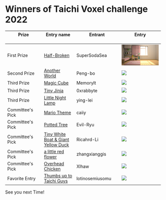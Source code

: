 # Winners of Taichi Voxel challenge 2022

|Prize <img width=300/>     | Entry name<img width=300/>                           |Entrant  <img width=300/>         | Entry  <img width=800/>                                            |
| ---------- | ----------------------------------- | --------------- | -------------------------------------------------- |
|     First Prize     | [Half-Broken](https://github.com/taichi-dev/voxel-challenge/issues/11#issuecomment-1129623196)                       | SuperSodaSea    | <img src="https://raw.githubusercontent.com/SuperSodaSea/voxel-challenge-alpha/main/half_broken.jpg" >|
|     Second Prize     | [Another World](https://github.com/taichi-dev/voxel-challenge/issues/11#issuecomment-1129544558)                       | Peng-bo         | <img src="https://user-images.githubusercontent.com/13476260/168955511-83b8ee38-a616-47c4-a880-1eb39d47ede7.jpg" >|
|    Third Prize     | [Magic Cube](https://github.com/taichi-dev/voxel-challenge/issues/11#issuecomment-1121367246)                          | Memorylt        | <img src="https://user-images.githubusercontent.com/95413219/167455557-c68e56d3-aee8-4c4b-91e6-36f72a9fd023.jpg">   |
|     Third Prize    | [Tiny Jinja](https://github.com/taichi-dev/voxel-challenge/issues/11#issuecomment-1114682879)                          | 0xrabbyte       | <img src="https://camo.githubusercontent.com/f679e5930c9f5b8855d1951ed88b011997b1213afcd594311afbbf38f2d078c2/68747470733a2f2f73322e6c6f6c692e6e65742f323032322f30352f30322f78314a7035415a434b5461585038442e6a7067">  |
|     Third Prize | [Little Night Lamp](https://github.com/taichi-dev/voxel-challenge/issues/11#issuecomment-1128607967)                   | ying-lei        | <img src="https://user-images.githubusercontent.com/6155447/168772959-4ee275a0-4a67-4fa2-bc75-7473ed7da01c.jpg"> |
| Committee's Pick   | [Mario Theme](https://github.com/taichi-dev/voxel-challenge/issues/11#issuecomment-1120215816)                         | caiiy           | <img src="https://user-images.githubusercontent.com/62012000/167257414-d2f1ef71-4947-469c-9616-e66063eabc5f.jpg"> |
| Committee's Pick     |[Potted Tree](https://github.com/taichi-dev/voxel-challenge/issues/11#issuecomment-1120155575)                         | Evil-Ryu        | <img src="https://user-images.githubusercontent.com/5989112/167243838-935db835-298b-4b06-9a26-e46906a0505d.jpg" >  |
| Committee's Pick     | [Tiny White Boat & Giant Yellow Duck](https://github.com/taichi-dev/voxel-challenge/issues/11#issuecomment-1126899981) | Ricahrd-Li      | <img src="https://user-images.githubusercontent.com/47491676/168467305-68160677-6038-4e1d-8f5a-a56a2265bc0d.jpg" > |
| Committee's Pick     | [a little red flower](https://github.com/taichi-dev/voxel-challenge/issues/11#issuecomment-1126975334)                 | zhangxianggis   | <img src="https://user-images.githubusercontent.com/10293779/168483636-be34607c-5414-4fc4-9156-ae14ce8cd2ef.jpg" > |
| Committee's Pick     | [Overhead Chicken](https://github.com/taichi-dev/voxel-challenge/issues/11#issuecomment-1127009876)                    | Xlhaw           | <img src="https://user-images.githubusercontent.com/28912944/168490824-29854df0-1c25-4575-b551-807ffe7afe45.png"> |
| Favorite Entry | [Thumbs up to Taichi Guys](https://github.com/taichi-dev/voxel-challenge/issues/11#issuecomment-1128776985)            | lotinosemiusomu | <img src="https://user-images.githubusercontent.com/105546055/168804427-1e653d2b-0882-4b10-ad05-1bbd76411224.jpg" > |

See you next Time!
